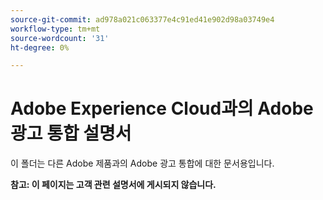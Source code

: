 ```yaml
---
source-git-commit: ad978a021c063377e4c91ed41e902d98a03749e4
workflow-type: tm+mt
source-wordcount: '31'
ht-degree: 0%

---
```

# Adobe Experience Cloud과의 Adobe 광고 통합 설명서

이 폴더는 다른 Adobe 제품과의 Adobe 광고 통합에 대한 문서용입니다.

**참고: 이 페이지는 고객 관련 설명서에 게시되지 않습니다.**
